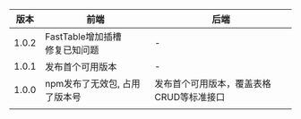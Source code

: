 | 版本  | 前端                                | 后端                                     |
| ----- | ----------------------------------- | ---------------------------------------- |
| 1.0.2 | FastTable增加插槽<br />修复已知问题 | -                                        |
| 1.0.1 | 发布首个可用版本                    | -                                        |
| 1.0.0 | npm发布了无效包, 占用了版本号       | 发布首个可用版本，覆盖表格CRUD等标准接口 |
|       |                                     |                                          |
